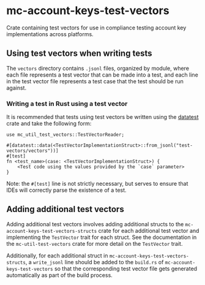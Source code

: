 mc-account-keys-test-vectors
===========

Crate containing test vectors for use in compliance testing account key implementations across platforms.

## Using test vectors when writing tests

The `vectors` directory contains `.jsonl` files, organized by module, where each file represents a test vector that can be made into a test, and each line in the test vector file represents a test case that the test should be run against.

### Writing a test in Rust using a test vector

It is recommended that tests using test vectors be written using the [datatest] crate and take the following form:

```
use mc_util_test_vectors::TestVectorReader;

#[datatest::data(<TestVectorImplementationStruct>::from_jsonl("test-vectors/vectors"))]
#[test]
fn <test_name>(case: <TestVectorImplementationStruct>) {
    <Test code using the values provided by the `case` parameter>
}
```

Note: the `#[test]` line is not strictly necessary, but serves to ensure that IDEs will correctly parse the existence of a test.

[datatest]: https://github.com/commure/datatest

## Adding additional test vectors

Adding additional test vectors involves adding additional structs to the `mc-account-keys-test-vectors-structs` crate for each additional test vector and implementing the `TestVector` trait for each struct. See the documentation in the `mc-util-test-vectors` crate for more detail on the `TestVector` trait.

Additionally, for each additional struct in `mc-account-keys-test-vectors-structs`, a `write_jsonl` line should be added to the `build.rs` of `mc-account-keys-test-vectors` so that the corresponding test vector file gets generated automatically as part of the build process.
